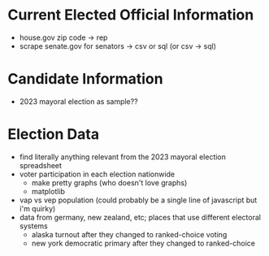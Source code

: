 # Current Elected Official Information
- house.gov zip code -> rep
- scrape senate.gov for senators -> csv or sql (or csv -> sql)
# Candidate Information
- 2023 mayoral election as sample??
# Election Data
- find literally anything relevant from the 2023 mayoral election spreadsheet
- voter participation in each election nationwide
  - make pretty graphs (who doesn't love graphs)
  - matplotlib
- vap vs vep population (could probably be a single line of javascript but i'm quirky)
- data from germany, new zealand, etc; places that use different electoral systems
  - alaska turnout after they changed to ranked-choice voting
  - new york democratic primary after they changed to ranked-choice